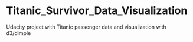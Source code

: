 # Titanic_Survivor_Data_Visualization
Udacity project with Titanic passenger data and visualization with d3/dimple
